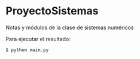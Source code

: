 ProyectoSistemas
================

Notas y módulos de la clase de sistemas numéricos

Para ejecutar el resultado:

`$ python main.py`
